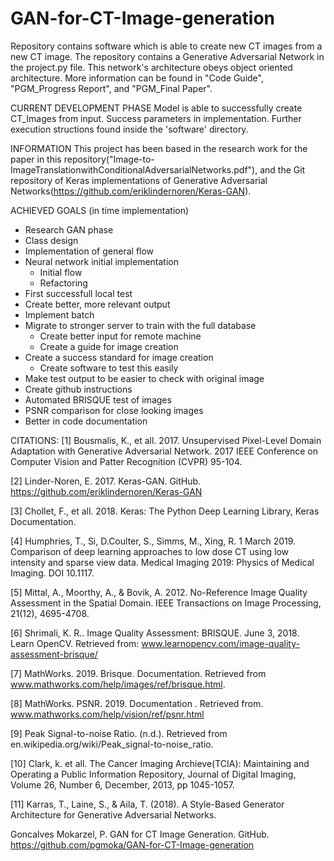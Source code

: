 # GAN-for-CT-Image-generation
Repository contains software which is able to create new CT images from a new CT image. The repository contains a Generative Adversarial Network in the project.py file. This network's architecture obeys object oriented architecture. More information can be found in "Code Guide", "PGM_Progress Report", and "PGM_Final Paper".

CURRENT DEVELOPMENT PHASE
Model is able to successfully create CT_Images from input. Success parameters in implementation. Further execution structions found inside the 'software' directory.

INFORMATION
This project has been based in the research work for the paper in this repository("Image-to-ImageTranslationwithConditionalAdversarialNetworks.pdf"), and the Git repository of Keras implementations of Generative Adversarial Networks(https://github.com/eriklindernoren/Keras-GAN). 

ACHIEVED GOALS (in time implementation)
- Research GAN phase
- Class design
- Implementation of general flow
- Neural network initial implementation
    - Initial flow
    - Refactoring
- First successfull local test
- Create better, more relevant output
- Implement batch
- Migrate to stronger server to train with the full database
    - Create better input for remote machine
    - Create a guide for image creation
- Create a success standard for image creation
    - Create software to test this easily
- Make test output to be easier to check with original image
- Create github instructions
- Automated BRISQUE test of images
- PSNR comparison for close looking images
- Better in code documentation

CITATIONS:
[1]	Bousmalis, K., et all. 2017. Unsupervised Pixel-Level Domain Adaptation with Generative Adversarial Network. 2017 IEEE Conference on Computer Vision and Patter Recognition (CVPR) 95-104.

[2]	Linder-Noren, E. 2017. Keras-GAN. GitHub. https://github.com/eriklindernoren/Keras-GAN

[3] Chollet, F., et all. 2018. Keras: The Python Deep Learning Library, Keras Documentation.

[4]	Humphries, T., Si, D.Coulter, S., Simms, M., Xing, R. 1 March 2019. Comparison of deep learning approaches to low dose CT using low intensity and sparse view data. Medical Imaging 2019: Physics of Medical Imaging. DOI 10.1117.

[5]	Mittal, A., Moorthy, A., & Bovik, A. 2012. No-Reference Image Quality Assessment in the Spatial Domain. IEEE Transactions on Image Processing, 21(12), 4695-4708.

[6] Shrimali, K. R.. Image Quality Assessment: BRISQUE. June 3, 2018. Learn OpenCV. Retrieved from: www.learnopencv.com/image-quality-assessment-brisque/

[7]	MathWorks. 2019. Brisque. Documentation. Retrieved from www.mathworks.com/help/images/ref/brisque.html.

[8]	MathWorks. PSNR. 2019. Documentation . Retrieved from. www.mathworks.com/help/vision/ref/psnr.html

[9]	Peak Signal-to-noise Ratio. (n.d.). Retrieved from en.wikipedia.org/wiki/Peak_signal-to-noise_ratio.

[10] Clark, k. et all. The Cancer Imaging Archieve(TCIA): Maintaining and Operating a Public Information Repository, Journal of Digital Imaging, Volume 26, Number 6, December, 2013, pp 1045-1057.

[11] Karras, T., Laine, S., & Aila, T. (2018). A Style-Based Generator Architecture for Generative Adversarial Networks.

    
Goncalves Mokarzel, P. GAN for CT Image Generation. GitHub. https://github.com/pgmoka/GAN-for-CT-Image-generation
